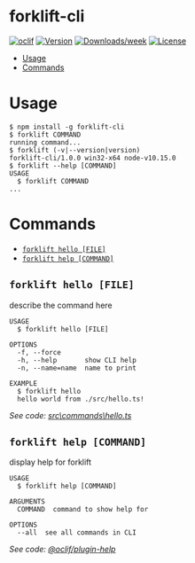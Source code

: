 forklift-cli
============



[![oclif](https://img.shields.io/badge/cli-oclif-brightgreen.svg)](https://oclif.io)
[![Version](https://img.shields.io/npm/v/forklift-cli.svg)](https://npmjs.org/package/forklift-cli)
[![Downloads/week](https://img.shields.io/npm/dw/forklift-cli.svg)](https://npmjs.org/package/forklift-cli)
[![License](https://img.shields.io/npm/l/forklift-cli.svg)](https://github.com/Artmann/forklift-cli/blob/master/package.json)

<!-- toc -->
* [Usage](#usage)
* [Commands](#commands)
<!-- tocstop -->
# Usage
<!-- usage -->
```sh-session
$ npm install -g forklift-cli
$ forklift COMMAND
running command...
$ forklift (-v|--version|version)
forklift-cli/1.0.0 win32-x64 node-v10.15.0
$ forklift --help [COMMAND]
USAGE
  $ forklift COMMAND
...
```
<!-- usagestop -->
# Commands
<!-- commands -->
* [`forklift hello [FILE]`](#forklift-hello-file)
* [`forklift help [COMMAND]`](#forklift-help-command)

## `forklift hello [FILE]`

describe the command here

```
USAGE
  $ forklift hello [FILE]

OPTIONS
  -f, --force
  -h, --help       show CLI help
  -n, --name=name  name to print

EXAMPLE
  $ forklift hello
  hello world from ./src/hello.ts!
```

_See code: [src\commands\hello.ts](https://github.com/Artmann/forklift-cli/blob/v1.0.0/src\commands\hello.ts)_

## `forklift help [COMMAND]`

display help for forklift

```
USAGE
  $ forklift help [COMMAND]

ARGUMENTS
  COMMAND  command to show help for

OPTIONS
  --all  see all commands in CLI
```

_See code: [@oclif/plugin-help](https://github.com/oclif/plugin-help/blob/v2.2.1/src\commands\help.ts)_
<!-- commandsstop -->
